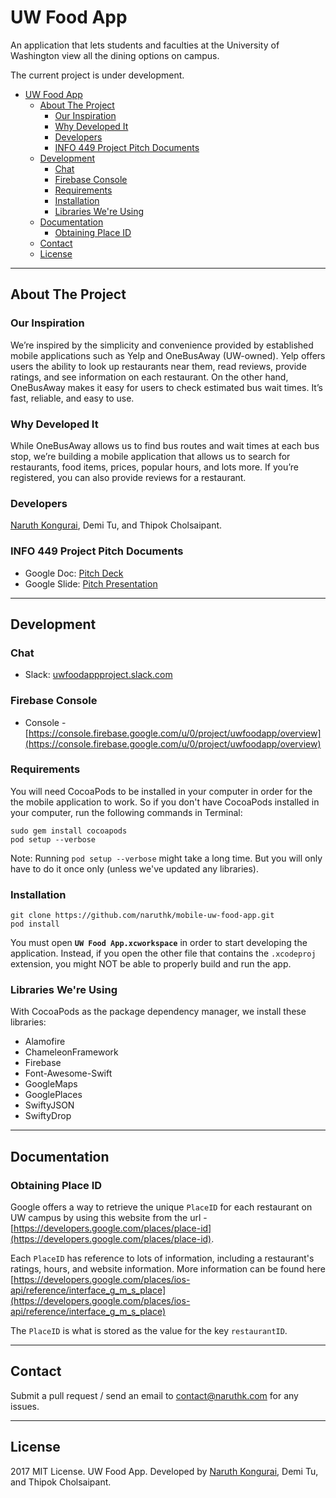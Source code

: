 # UW Food App

An application that lets students and faculties at the University of Washington view all the dining options on campus.

The current project is under development.

<!-- TOC -->

- [UW Food App](#uw-food-app)
  - [About The Project](#about-the-project)
    - [Our Inspiration](#our-inspiration)
    - [Why Developed It](#why-developed-it)
    - [Developers](#developers)
    - [INFO 449 Project Pitch Documents](#info-449-project-pitch-documents)
  - [Development](#development)
    - [Chat](#chat)
    - [Firebase Console](#firebase-console)
    - [Requirements](#requirements)
    - [Installation](#installation)
    - [Libraries We're Using](#libraries-were-using)
  - [Documentation](#documentation)
    - [Obtaining Place ID](#obtaining-place-id)
  - [Contact](#contact)
  - [License](#license)

<!-- /TOC -->

----

## About The Project

### Our Inspiration

We’re inspired by the simplicity and convenience provided by established mobile applications such as Yelp and OneBusAway (UW-owned). Yelp offers users the ability to look up restaurants near them, read reviews, provide ratings, and see information on each restaurant. On the other hand, OneBusAway makes it easy for users to check estimated bus wait times. It’s fast, reliable, and easy to use.

### Why Developed It

While OneBusAway allows us to find bus routes and wait times at each bus stop, we’re building a mobile application that allows us to search for restaurants, food items, prices, popular hours, and lots more. If you’re registered, you can also provide reviews for a restaurant.

### Developers

[Naruth Kongurai](http://www.naruthk.com), Demi Tu, and Thipok Cholsaipant.

### INFO 449 Project Pitch Documents

- Google Doc: [Pitch Deck](https://docs.google.com/presentation/d/1MVVqnKYfs7XXRjwEztFYqFT89grxo69O_V0npmqn-4U/edit#slide=id.g2891f1afb5_0_83)
- Google Slide: [Pitch Presentation](https://docs.google.com/document/d/1E4Wk3MKEe6RLPMeRxuAHHm1br9HlJo3zwEEgsLuBOeQ)

----

## Development

### Chat

- Slack: [uwfoodappproject.slack.com](uwfoodappproject.slack.com)

### Firebase Console

- Console  - [https://console.firebase.google.com/u/0/project/uwfoodapp/overview](https://console.firebase.google.com/u/0/project/uwfoodapp/overview)

### Requirements

You will need CocoaPods to be installed in your computer in order for the the mobile application to work. So if you don't have CocoaPods installed in your computer, run the following commands in Terminal:

```text
sudo gem install cocoapods
pod setup --verbose
```

Note: Running `pod setup --verbose` might take a long time. But you will only have to do it once only (unless we've updated any libraries).

### Installation

```text
git clone https://github.com/naruthk/mobile-uw-food-app.git
pod install
```

You must open **`UW Food App.xcworkspace`** in order to start developing the application. Instead, if you open the other file that contains the `.xcodeproj` extension, you might NOT be able to properly build and run the app.

### Libraries We're Using

With CocoaPods as the package dependency manager, we install these libraries:

- Alamofire
- ChameleonFramework
- Firebase
- Font-Awesome-Swift
- GoogleMaps
- GooglePlaces
- SwiftyJSON
- SwiftyDrop

----

## Documentation

### Obtaining Place ID

Google offers a way to retrieve the unique `PlaceID` for each restaurant on UW campus by using this website from the url - [https://developers.google.com/places/place-id](https://developers.google.com/places/place-id).

Each `PlaceID` has reference to lots of information, including a restaurant's ratings, hours, and website information. More information can be found here [https://developers.google.com/places/ios-api/reference/interface_g_m_s_place](https://developers.google.com/places/ios-api/reference/interface_g_m_s_place)

The `PlaceID` is what is stored as the value for the key `restaurantID`.

----

## Contact

Submit a pull request / send an email to [contact@naruthk.com](mailto:contact@naruthk.com) for any issues.

----

## License

2017 MIT License. UW Food App. Developed by [Naruth Kongurai](http://www.naruthk.com), Demi Tu, and Thipok Cholsaipant.